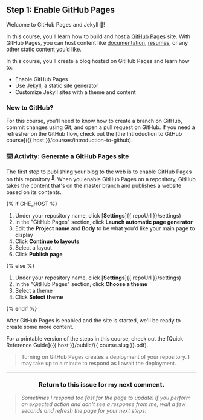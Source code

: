 ## Step 1: Enable GitHub Pages

Welcome to GitHub Pages and Jekyll :tada:!

In this course, you'll learn how to build and host a [GitHub Pages](https://pages.github.com) site. With GitHub Pages, you can host content like [documentation](https://flight-manual.atom.io/), [resumes](https://github.com/jglovier/resume-template), or any other static content you’d like.

In this course, you'll create a blog hosted on GitHub Pages and learn how to:

- Enable GitHub Pages
- Use [Jekyll](https://jekyllrb.com/), a static site generator
- Customize Jekyll sites with a theme and content

### New to GitHub?

For this course, you'll need to know how to create a branch on GitHub, commit changes using Git, and open a pull request on GitHub. If you need a refresher on the GitHub flow, check out the [the Introduction to GitHub course]({{ host }}/courses/introduction-to-github).

### :keyboard: Activity: Generate a GitHub Pages site

The first step to publishing your blog to the web is to enable GitHub Pages on this repository <sup>[:book:](https://help.github.com/articles/github-glossary/#repository)</sup>. When you enable GitHub Pages on a repository, GitHub takes the content that's on the master branch and publishes a website based on its contents.

{% if GHE_HOST %}

1. Under your repository name, click [**Settings**]{{ repoUrl }}/settings)
1. In the "GitHub Pages" section, click **Launch automatic page generator**
1. Edit the **Project name** and **Body** to be what you'd like your main page to display
1. Click **Continue to layouts**
1. Select a layout 
1. Click **Publish page**
   
{% else %}

1. Under your repository name, click [**Settings**]{{ repoUrl }}/settings)
1. In the "GitHub Pages" section, click **Choose a theme**
2. Select a theme
3. Click **Select theme**
   
{% endif %}

After GitHub Pages is enabled and the site is started, we'll be ready to create some more content. 

For a printable version of the steps in this course, check out the [Quick Reference Guide]({{ host }}/public/{{ course.slug }}.pdf).

> Turning on GitHub Pages creates a deployment of your repository. I may take up to a minute to respond as I await the deployment.

<hr>
<h3 align="center">Return to this issue for my next comment.</h3>

> _Sometimes I respond too fast for the page to update! If you perform an expected action and don't see a response from me, wait a few seconds and refresh the page for your next steps._
